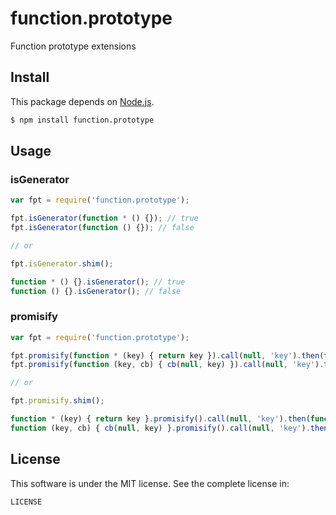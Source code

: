 # function.prototype

Function prototype extensions

## Install

This package depends on [Node.js](http://nodejs.org/).

```sh
$ npm install function.prototype
```

## Usage

### isGenerator

```js
var fpt = require('function.prototype');

fpt.isGenerator(function * () {}); // true
fpt.isGenerator(function () {}); // false

// or

fpt.isGenerator.shim();

function * () {}.isGenerator(); // true
function () {}.isGenerator(); // false
```

### promisify

```js
var fpt = require('function.prototype');

fpt.promisify(function * (key) { return key }).call(null, 'key').then(function(err, key) {});
fpt.promisify(function (key, cb) { cb(null, key) }).call(null, 'key').then(function(err, key) {});

// or

fpt.promisify.shim();

function * (key) { return key }.promisify().call(null, 'key').then(function(err, key) {});
function (key, cb) { cb(null, key) }.promisify().call(null, 'key').then(function(err, key) {});
```

## License

This software is under the MIT license. See the complete license in:

```
LICENSE
```